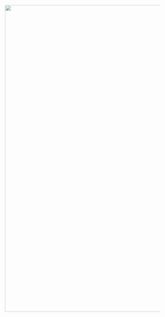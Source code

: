 <div id="header" align="center">
  <img src="https://i.imgur.com/igsEtzt.gif" width="1000"/>
</div>

